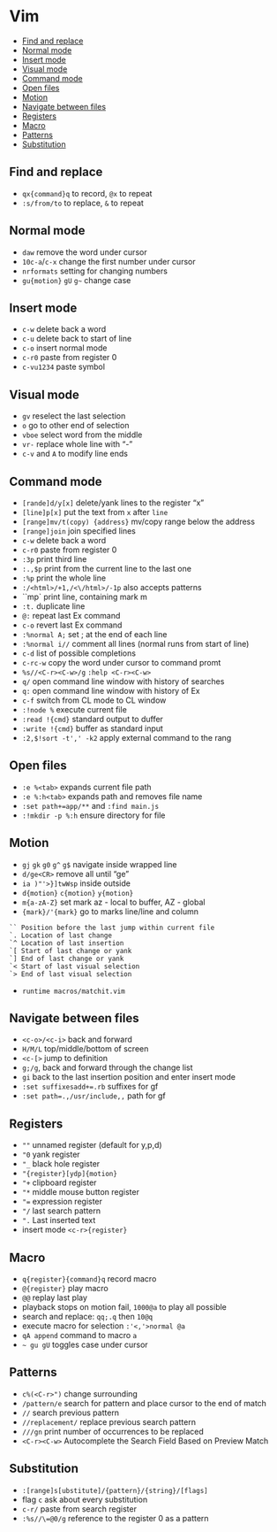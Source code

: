 Vim
===

- [Find and replace](/sheets/Vim.md#find-and-replace)
- [Normal mode](/sheets/Vim.md#normal-mode)
- [Insert mode](/sheets/Vim.md#insert-mode)
- [Visual mode](/sheets/Vim.md#visual-mode)
- [Command mode](/sheets/Vim.md#command-mode)
- [Open files](/sheets/Vim.md#open-files)
- [Motion](/sheets/Vim.md#motion)
- [Navigate between files](/sheets/Vim.md#navigate-between-files)
- [Registers](/sheets/Vim.md#registers)
- [Macro](/sheets/Vim.md#macro)
- [Patterns](/sheets/Vim.md#patterns)
- [Substitution](/sheets/Vim.md#substitution)

## Find and replace
- `qx{command}q` to record, `@x` to repeat
- `:s/from/to` to replace, `&` to repeat

## Normal mode
- `daw` remove the word under cursor
- `10c-a`/`c-x` change the first number under cursor
- `nrformats` setting for changing numbers
- `gu{motion}` `gU` `g~` change case

## Insert mode
- `c-w` delete back a word
- `c-u` delete back to start of line
- `c-o` insert normal mode
- `c-r0` paste from register 0
- `c-vu1234` paste symbol

## Visual mode
- `gv` reselect the last selection
- `o` go to other end of selection
- `vboe` select word from the middle
- `vr-` replace whole line with “-”
- `c-v` and `A` to modify line ends

## Command mode
- `[rande]d/y[x]` delete/yank lines to the register “x”
- `[line]p[x]` put the text from `x` after `line`
- `[range]mv/t(copy) {address}` mv/copy range below the address
- `[range]join` join specified lines
- `c-w` delete back a word
- `c-r0` paste from register 0
- `:3p` print third line
- `:.,$p` print from the current line to the last one
- `:%p` print the whole line
- `:/<html>/+1,/<\/html>/-1p` also accepts patterns
- ``mp` print line, containing mark m
- `:t.` duplicate line
- `@:` repeat last Ex command
- `c-o` revert last Ex command
- `:%normal A;` set ; at the end of each line
- `:%normal i//` comment all lines (normal runs from start of line)
- `c-d` list of possible completions
- `c-rc-w` copy the word under cursor to command promt
- `%s//<C-r><C-w>/g` `:help <C-r><C-w>`
- `q/` open command line window with history of searches
- `q:` open command line window with history of Ex
- `c-f` switch from CL mode to CL window
- `:!node %` execute current file
- `:read !{cmd}` standard output to duffer
- `:write !{cmd}` buffer as standard input
- `:2,$!sort -t',' -k2` apply external command to the rang

## Open files
- `:e %<tab>` expands current file path
- `:e %:h<tab>` expands path and removes file name
- `:set path+=app/**` and `:find main.js`
- `:!mkdir -p %:h` ensure directory for file

## Motion
- `gj` `gk` `g0` `g^` `g$` navigate inside wrapped line
- `d/ge<CR>` remove all until “ge”
- `ia )"'>}]twWsp` inside outside
- `d{motion}` `c{motion}` `y{motion}`
- `m{a-zA-Z}` set mark az - local to buffer, AZ - global
- `{mark}/'{mark}` go to marks line/line and column
```
`` Position before the last jump within current file 
`. Location of last change
`^ Location of last insertion
`[ Start of last change or yank
`] End of last change or yank 
`< Start of last visual selection 
`> End of last visual selection
```
- `runtime macros/matchit.vim`

## Navigate between files
- `<c-o>/<c-i>` back and forward
- `H/M/L` top/middle/bottom of screen
- `<c-[>` jump to definition
- `g;/g`, back and forward through the change list
- `gi` back to the last insertion position and enter insert mode
- `:set suffixesadd+=.rb` suffixes for gf
- `:set path=.,/usr/include,,` path for gf

## Registers
- `""` unnamed register (default for y,p,d)
- `"0` yank register
- `"_` black hole register
- `"{register}[ydp]{motion}`
- `"+` clipboard register
- `"*` middle mouse button register
- `"=` expression register
- `"/` last search pattern
- `".` Last inserted text
- insert mode `<c-r>{register}`

## Macro
- `q{register}{command}q` record macro
- `@{register}` play macro
- `@@` replay last play
- playback stops on motion fail, `1000@a` to play all possible 
- search and replace: `qq;.q` then `10@q`
- execute macro for selection `:'<,'>normal @a`
- `qA append` command to macro `a`
- `~ gu gU` toggles case under cursor

## Patterns
- `c%(<C-r>")` change surrounding
- `/pattern/e` search for pattern and place cursor to the end of match
- `//` search previous pattern
- `//replacement/` replace previous search pattern
- `///gn` print number of occurrences to be replaced
- `<C-r><C-w>` Autocomplete the Search Field Based on Preview Match

## Substitution
- `:[range]s[ubstitute]/{pattern}/{string}/[flags]`
- flag `c` ask about every substitution
- `c-r/` paste from search register
- `:%s//\=@0/g` reference to the register 0 as a pattern
